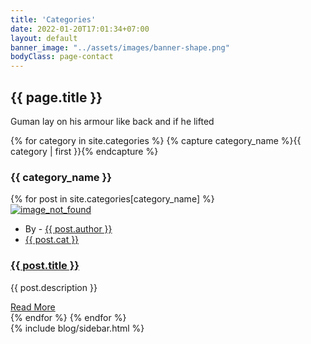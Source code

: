 ```yaml
---
title: 'Categories'
date: 2022-01-20T17:01:34+07:00
layout: default
banner_image: "../assets/images/banner-shape.png"
bodyClass: page-contact
---
```

<section class="breadcrumb_section">
  <div class="container">
     <h1 class="page_title">
        <span class="d-block">{{ page.title }} </span>
     </h1>
     <p class="mb-0">
        Guman lay on his armour like back and if he lifted
     </p>
  </div>
</section>


<section class="blog_section section_space pt-0">
  <div class="container">
      <div class="row justify-content-lg-between justify-content-md-center justify-content-sm-center">
          <div class="col-md-8 col-sm-10">
               {% for category in site.categories %}
                  {% capture category_name %}{{ category | first }}{% endcapture %}
                  <h3 class="category-head">{{ category_name }}</h3>
                  {% for post in site.categories[category_name] %}                
                  <div class="blog_standard_layout">
                        <a class="item_image" href="{{ post.url }}">
                            <img src="{{ post.thumbnail }}" alt="image_not_found">
                        </a>
                        <div class="item_content">
                            <ul class="post_meta ul_li text-uppercase">
                                <li>By - <a href="#!">{{ post.author }}</a></li>
                                <li><a href="#!">{{ post.cat }}</a></li>
                            </ul>
                            <h3 class="item_title text_effect_wrap">
                                <a href="{{ post.url }}">
                                    <span class="text_effect_wrap1">
                                        <span class="text_effect_wrap2">
                                            <span class="text_effect_wrap3">{{ post.title }}</span>
                                        </span>
                                    </span>
                                </a>
                            </h3>
                            <p>
                                {{ post.description }}
                            </p>
                            <a class="btn_text text-uppercase" href="{{ post.url }}"><span>Read More</span> <i class="fal fa-long-arrow-right"></i></a>
                        </div>
                    </div>                  
                  {% endfor %}
               {% endfor %}
          </div>
          <div class="col-lg-4 col-md-8 col-sm-10">
              <aside class="sidebar_section">
                  {% include blog/sidebar.html %}
              </aside>
          </div>
      </div>
  </div>
</section>